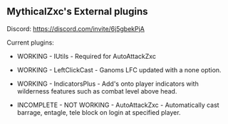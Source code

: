## MythicalZxc's External plugins ##

Discord: https://discord.com/invite/6j5gbekPjA

Current plugins:

- WORKING - IUtils - Required for AutoAttackZxc 
- WORKING - LeftClickCast - Ganoms LFC updated with a none option. 
- WORKING - IndicatorsPlus - Add's onto player indicators with wilderness features such as combat level above head.

- INCOMPLETE - NOT WORKING - AutoAttackZxc - Automatically cast barrage, entagle, tele block on login at specified player.